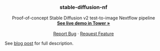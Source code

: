 
<!-- PROJECT LOGO -->
<br />
<div align="center">

  <h3 align="center">stable-diffusion-nf</h3>

  <p align="center">
    Proof-of-concept Stable Diffusion v2 test-to-image Nextflow pipeline
    <br />
    <a href="https://tower.nf"><strong>See live demo in Tower »</strong></a>
    <br />
    <br />
    <a href="https://github.com/evanfloden/stable-diffusion-nf/issues">Report Bug</a>
    ·
    <a href="https://github.com/evanfloden/stable-diffusion-nf/issues">Request Feature</a>
  </p>
</div>

See [blog post](https://seqera.io/blog/running-ai-workloads-in-the-cloud-with-nextflow-tower-a-step-by-step-guide/) for full description.
